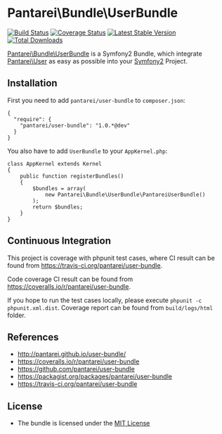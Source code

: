 Pantarei\Bundle\UserBundle
============================

[![Build
Status](https://travis-ci.org/pantarei/user-bundle.png?branch=master)](https://travis-ci.org/pantarei/user-bundle)
[![Coverage
Status](https://coveralls.io/repos/pantarei/user-bundle/badge.png?branch=master)](https://coveralls.io/r/pantarei/user-bundle)
[![Latest Stable
Version](https://poser.pugx.org/pantarei/user-bundle/v/stable.png)](https://packagist.org/packages/pantarei/user-bundle)
[![Total
Downloads](https://poser.pugx.org/pantarei/user-bundle/downloads.png)](https://packagist.org/packages/pantarei/user-bundle)

[Pantarei\Bundle\UserBundle](https://github.com/pantarei/user-bundle)
is a Symfony2 Bundle, which integrate
[Pantarei\User](https://github.com/pantarei/user) as easy as
possible into your [Symfony2](http://www.symfony.com) Project.

Installation
------------

First you need to add `pantarei/user-bundle` to `composer.json`:

    {
      "require": {
        "pantarei/user-bundle": "1.0.*@dev"
      }
    }

You also have to add `UserBundle` to your `AppKernel.php`:

    class AppKernel extends Kernel
    {
        public function registerBundles()
        {
            $bundles = array(
                new Pantarei\Bundle\UserBundle\PantareiUserBundle()
            );
            return $bundles;
        }
    }

Continuous Integration
----------------------

This project is coverage with phpunit test cases, where CI result can be
found from https://travis-ci.org/pantarei/user-bundle.

Code coverage CI result can be found from
https://coveralls.io/r/pantarei/user-bundle.

If you hope to run the test cases locally, please execute
`phpunit -c phpunit.xml.dist`. Coverage report can be found from
`build/logs/html` folder.

References
----------

-   http://pantarei.github.io/user-bundle/
-   https://coveralls.io/r/pantarei/user-bundle
-   https://github.com/pantarei/user-bundle
-   https://packagist.org/packages/pantarei/user-bundle
-   https://travis-ci.org/pantarei/user-bundle

License
-------

-   The bundle is licensed under the [MIT
    License](http://opensource.org/licenses/MIT)

